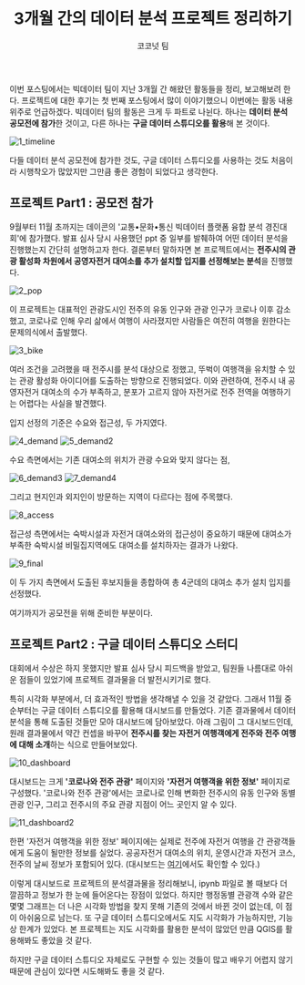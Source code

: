 ﻿---   
title: 3개월 간의 데이터 분석 프로젝트 정리하기   
description: 교통•문화•통신 빅데이터 플랫폼 융합 분석 경진대회에 참가한 것과 구글 데이터 스튜디오를 활용한 프로젝트 내용을 정리한다.
slug: bigdata-3rd    
category: Data Analysis   
author: 코코넛 팀   
---   


이번 포스팅에서는 빅데이터 팀이 지난 3개월 간 해왔던 활동들을 정리, 보고해보려 한다. 프로젝트에 대한 후기는 첫 번째 포스팅에서 많이 이야기했으니 이번에는 활동 내용 위주로 언급하겠다. 빅데이터 팀의 활동은 크게 두 파트로 나뉜다. 하나는 **데이터 분석 공모전에 참가**한 것이고, 다른 하나는 **구글 데이터 스튜디오를 활용**해 본 것이다.

![1_timeline](/bigdata-3rd/1_timeline.PNG)

다들 데이터 분석 공모전에 참가한 것도, 구글 데이터 스튜디오를 사용하는 것도 처음이라 시행착오가 많았지만 그만큼 좋은 경험이 되었다고 생각한다.


## 프로젝트 Part1 : 공모전 참가
9월부터 11월 초까지는 데이콘의 '교통•문화•통신 빅데이터 플랫폼 융합 분석 경진대회'에 참가했다. 발표 심사 당시 사용했던 ppt 중 일부를 발췌하여 어떤 데이터 분석을 진행했는지 간단히 설명하고자 한다. 결론부터 말하자면 본 프로젝트에서는 **전주시의 관광 활성화 차원에서 공영자전거 대여소를 추가 설치할 입지를 선정해보는 분석**을 진행했다.

![2_pop](/bigdata-3rd/2_pop.PNG)

이 프로젝트는 대표적인 관광도시인 전주의 유동 인구와 관광 인구가 코로나 이후 감소했고, 코로나로 인해 우리 삶에서 여행이 사라졌지만 사람들은 여전히 여행을 원한다는 문제의식에서 출발했다.

![3_bike](/bigdata-3rd/3_bike.PNG)

여러 조건을 고려했을 때 전주시를 분석 대상으로 정했고, 뚜벅이 여행객을 유치할 수 있는 관광 활성화 아이디어를 도출하는 방향으로 진행되었다. 이와 관련하여, 전주시 내 공영자전거 대여소의 수가 부족하고, 분포가 고르지 않아 자전거로 전주 전역을 여행하기는 어렵다는 사실을 발견했다.

입지 선정의 기준은 수요와 접근성, 두 가지였다.

![4_demand](/bigdata-3rd/4_demand.PNG)
![5_demand2](/bigdata-3rd/5_demand2.PNG)

수요 측면에서는 기존 대여소의 위치가 관광 수요와 맞지 않다는 점, 

![6_demand3](/bigdata-3rd/6_demand3.PNG)
![7_demand4](/bigdata-3rd/7_demand4.PNG)

그리고 현지인과 외지인이 방문하는 지역이 다르다는 점에 주목했다.

![8_access](/bigdata-3rd/8_access.PNG)

접근성 측면에서는 숙박시설과 자전거 대여소와의 접근성이 중요하기 때문에 대여소가 부족한 숙박시설 비밀집지역에도 대여소를 설치하자는 결과가 나왔다.

![9_final](/bigdata-3rd/9_final.PNG)

이 두 가지 측면에서 도출된 후보지들을 종합하여 총 4군데의 대여소 추가 설치 입지를 선정했다.

여기까지가 공모전을 위해 준비한 부분이다. 

## 프로젝트 Part2 : 구글 데이터 스튜디오 스터디
대회에서 수상은 하지 못했지만 발표 심사 당시 피드백을 받았고, 팀원들 나름대로 아쉬운 점들이 있었기에 프로젝트 결과물을 더 발전시키기로 했다. 

특히 시각화 부분에서, 더 효과적인 방법을 생각해낼 수 있을 것 같았다. 그래서 11월 중순부터는 구글 데이터 스튜디오를 활용해 대시보드를 만들었다. 기존 결과물에서 데이터 분석을 통해 도출된 것들만 모아 대시보드에 담아보았다. 아래 그림이 그 대시보드인데, 원래 결과물에서 약간 컨셉을 바꾸어 **전주시를 찾는 자전거 여행객에게 전주와 전주 여행에 대해 소개**하는 식으로 만들어보았다.

![10_dashboard](/bigdata-3rd/10_dashboard.PNG)

대시보드는 크게 **'코로나와 전주 관광'** 페이지와 **'자전거 여행객을 위한 정보'** 페이지로 구성했다. '코로나와 전주 관광'에서는 코로나로 인해 변화한 전주시의 유동 인구와 동별 관광 인구, 그리고 전주시의 주요 관광 지점이 어느 곳인지 알 수 있다.

![11_dashboard2](/bigdata-3rd/11_dashboard2.PNG)

한편 '자전거 여행객을 위한 정보' 페이지에는 실제로 전주에 자전거 여행을 간 관광객들에게 도움이 될만한 정보를 실었다. 공공자전거 대여소의 위치, 운영시간과 자전거 코스, 전주의 날씨 정보가 포함되어 있다.
(대시보드는 [여기](https://datastudio.google.com/reporting/4f058ba4-27df-4e99-8065-548dfb363b85)에서도 확인할 수 있다.)

이렇게 대시보드로 프로젝트의 분석결과물을 정리해보니, ipynb 파일로 볼 때보다 더 깔끔하고 정보가 한 눈에 들어온다는 장점이 있었다. 하지만 행정동별 관광객 수와 같은 몇몇 그래프는 더 나은 시각화 방법을 찾지 못해 기존의 것에서 바뀐 것이 없는데, 이 점이 아쉬움으로 남는다. 또 구글 데이터 스튜디오에서도 지도 시각화가 가능하지만, 기능 상 한계가 있었다. 본 프로젝트는 지도 시각화를 활용한 분석이 많았던 만큼 QGIS를 활용해봐도 좋았을 것 같다. 

하지만 구글 데이터 스튜디오 자체로도 구현할 수 있는 것들이 많고 배우기 어렵지 않기 때문에 관심이 있다면 시도해봐도 좋을 것 같다.
